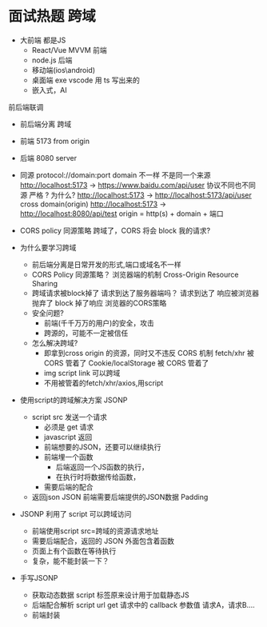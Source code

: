 # 面试热题 跨域

- 大前端 都是JS
  - React/Vue MVVM 前端
  - node.js 后端
  - 移动端(ios\android)
  - 桌面端 exe vscode 用 ts 写出来的
  - 嵌入式，AI

前后端联调

- 前后端分离 跨域
- 前端 5173
    from origin
- 后端 8080
    server
- 同源
    protocol://domain:port
    domain 不一样 不是同一个来源
    <http://localhost:5173> -> <https://www.baidu.com/api/user>
    协议不同也不同源 严格 ? 为什么?
    <http://localhost:5173> -> <http://localhost:5173/api/user>
    cross domain(origin)
    <http://localhost:5173> -> <http://localhost:8080/api/test>
    origin = http(s) + domain + 端口
- CORS policy 同源策略
    跨域了，CORS 将会 block 我的请求?

- 为什么要学习跨域
  - 前后端分离是日常开发的形式,端口或域名不一样
  - CORS Policy 同源策略？
    浏览器端的机制
    Cross-Origin Resource Sharing
  - 跨域请求被block掉了
    请求到达了服务器端吗？
    请求到达了
    响应被浏览器抛弃了 block 掉了响应
    浏览器的CORS策略
  - 安全问题?
    - 前端(千千万万的用户)的安全，攻击
    - 跨源的，可能不一定被信任
  - 怎么解决跨域?
    - 即拿到cross origin 的资源，同时又不违反 CORS 机制
    fetch/xhr 被 CORS 管着了
    Cookie/localStorage 被 CORS 管着了
    - img script link 可以跨域
    - 不用被管着的fetch/xhr/axios,用script

- 使用script的跨域解决方案 JSONP
  - script src 发送一个请求
    - 必须是 get 请求
    - javascript 返回
    - 前端想要的JSON，还要可以继续执行
    - 前端埋一个函数
      - 后端返回一个JS函数的执行，
      - 在执行时将数据传给函数，
    - 需要后端的配合
  - 返回json
  JSON 前端需要后端提供的JSON数据
  Padding

- JSONP 利用了 script 可以跨域访问
  - 前端使用script src=跨域的资源请求地址
  - 需要后端配合，返回的 JSON 外面包含着函数
  - 页面上有个函数在等待执行
  - 复杂，能不能封装一下？

- 手写JSONP
  - 获取动态数据 script 标签原来设计用于加载静态JS
  - 后端配合解析 script url get 请求中的 callback 参数值
  请求A，请求B....
  - 前端封装

